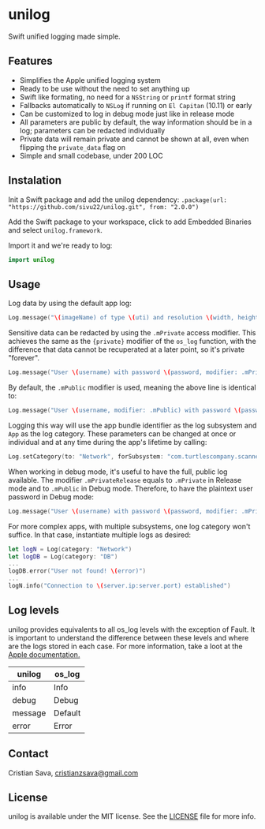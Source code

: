 # unilog
Swift unified logging made simple.

## Features
- Simplifies the Apple unified logging system
- Ready to be use without the need to set anything up
- Swift like formating, no need for a `NSString` or `printf` format string
- Fallbacks automatically to `NSLog` if running on `El Capitan` (10.11) or early
- Can be customized to log in debug mode just like in release mode
- All parameters are public by default, the way information should be in a log; parameters can be redacted individually
- Private data will remain private and cannot be shown at all, even when flipping the `private_data` flag on
- Simple and small codebase, under 200 LOC

## Instalation
Init a Swift package and add the unilog dependency:
`.package(url: "https://github.com/sivu22/unilog.git", from: "2.0.0")`

Add the Swift package to your workspace, click to add Embedded Binaries and select `unilog.framework`.

Import it and we're ready to log:
```swift
import unilog
```

## Usage
Log data by using the default app log:
```swift
Log.message("\(imageName) of type \(uti) and resolution \(width, height) has been loaded")
```

Sensitive data can be redacted by using the `.mPrivate` access modifier. This achieves the same as the `{private}` modifier of the `os_log` function, with the difference that data cannot be recuperated at a later point, so it's private "forever".
```swift
Log.message("User \(username) with password \(password, modifier: .mPrivate) successfully logged in.")
```
By default, the `.mPublic` modifier is used, meaning the above line is identical to:
```swift
Log.message("User \(username, modifier: .mPublic) with password \(password, modifier: .mPrivate) successfully logged in.")
```

Logging this way will use the app bundle identifier as the log subsystem and `App` as the log category. These parameters can be changed at once or individual and at any time during the app's lifetime by calling:
```swift
Log.setCategory(to: "Network", forSubsystem: "com.turtlescompany.scanner")
```

When working in debug mode, it's useful to have the full, public log available. The modifier `.mPrivateRelease` equals to `.mPrivate` in Release mode and to `.mPublic` in Debug mode. Therefore, to have the plaintext user password in Debug mode:
```swift
Log.message("User \(username) with password \(password, modifier: .mPrivateRelease) successfully logged in.")
```

For more complex apps, with multiple subsystems, one log category won't suffice. In that case, instantiate multiple logs as desired:
```swift
let logN = Log(category: "Network")
let logDB = Log(category: "DB")
...
logDB.error("User not found! \(error)")
...
logN.info("Connection to \(server.ip:server.port) established")
```

## Log levels
unilog provides equivalents to all os_log levels with the exception of Fault. It is important to understand the difference between these levels and where are the logs stored in each case. For more information, take a loot at the [Apple documentation.](https://developer.apple.com/documentation/os/logging)

| unilog   | os_log   |
| ---------| ---------|
| info     | Info     |
| debug    | Debug    |
| message  | Default  |
| error    | Error    |

## Contact
Cristian Sava, cristianzsava@gmail.com

## License
unilog is available under the MIT license. See the [LICENSE](LICENSE) file for more info.
